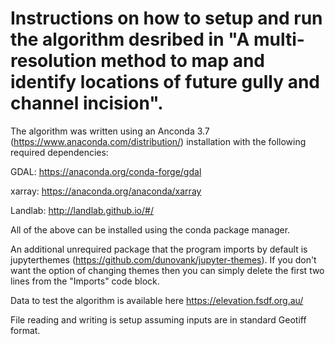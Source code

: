 # Instructions on how to setup and run the algorithm desribed in "A multi-resolution method to map and identify locations of future gully and channel incision".

The algorithm was written using an Anconda 3.7 (https://www.anaconda.com/distribution/) installation with the following required dependencies:

GDAL: https://anaconda.org/conda-forge/gdal

xarray: https://anaconda.org/anaconda/xarray

Landlab: http://landlab.github.io/#/

All of the above can be installed using the conda package manager.

An additional unrequired package that the program imports by default is jupyterthemes (https://github.com/dunovank/jupyter-themes). If you don't want the option of changing themes then you can simply delete the first two lines from the "Imports" code block.

Data to test the algorithm is available here https://elevation.fsdf.org.au/

File reading and writing is setup assuming inputs are in standard Geotiff format.
